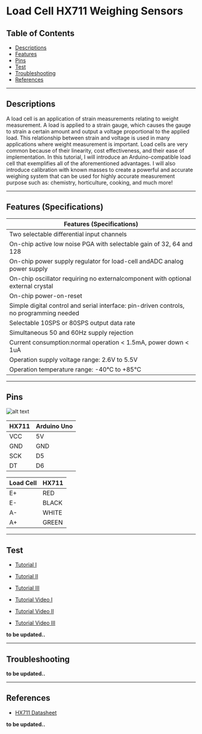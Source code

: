 # Load Cell HX711 Weighing Sensors

## Table of Contents

-   [Descriptions](#descriptions)
-   [Features](#features)
-   [Pins](#pins)
-   [Test](#test)
-   [Troubleshooting](#troubleshooting)
-   [References](#references)

---

## Descriptions

A load cell is an application of strain measurements relating to weight measurement. A load is applied to a strain gauge, which causes the gauge to strain a certain amount and output a voltage proportional to the applied load. This relationship between strain and voltage is used in many applications where weight measurement is important. Load cells are very common because of their linearity, cost effectiveness, and their ease of implementation. In this tutorial, I will introduce an Arduino-compatible load cell that exemplifies all of the aforementioned advantages. I will also introduce calibration with known masses to create a powerful and accurate weighing system that can be used for highly accurate measurement purpose such as: chemistry, horticulture, cooking, and much more!

---

## Features (Specifications)

| Features (Specifications)                                                               |
| --------------------------------------------------------------------------------------- |
| Two selectable differential input channels                                              |
| On-chip active low noise PGA with selectable gain of 32, 64 and 128                     |
| On-chip power supply regulator for load-cell andADC analog power supply                 |
| On-chip oscillator requiring no externalcomponent with optional external crystal        |
| On-chip power-on-reset                                                                  |
| Simple digital control and serial interface: pin-driven controls, no programming needed |
| Selectable 10SPS or 80SPS output data rate                                              |
| Simultaneous 50 and 60Hz supply rejection                                               |
| Current consumption:normal operation < 1.5mA, power down < 1uA                          |
| Operation supply voltage range: 2.6V to 5.5V                                            |
| Operation temperature range: -40℃ to +85℃                                               |

---

## Pins

![alt text](https://bit.ly/2PctjTC 'Pinout')

| HX711 | Arduino Uno |
| ----- | ----------- |
| VCC   | 5V          |
| GND   | GND         |
| SCK   | D5          |
| DT    | D6          |

| Load Cell | HX711 |
| --------- | ----- |
| E+        | RED   |
| E-        | BLACK |
| A-        | WHITE |
| A+        | GREEN |

---

## Test

-   [Tutorial I](https://bit.ly/32I7gaF)
-   [Tutorial II](https://bit.ly/Weighing-Sensor-Tutorial)
-   [Tutorial III](https://bit.ly/2QS1Wyx)

-   [Tutorial Video I](https://youtu.be/pZpzdu97JYw)
-   [Tutorial Video II](https://youtu.be/S12Mp8gDJmI)
-   [Tutorial Video III](https://youtu.be/ZwJw_BtFiUc)

**to be updated..**

---

## Troubleshooting

**to be updated..**

---

## References

-   [HX711 Datasheet](https://bit.ly/3tNce1y)

**to be updated..**
